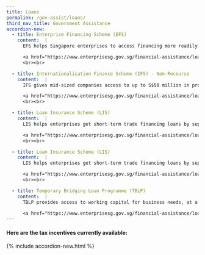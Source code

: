 ```yaml
---
title: Loans
permalink: /gov-assist/loans/
third_nav_title: Government Assistance
accordion-new:
  - title: Enterprise Financing Scheme (EFS)
    content:  |
      EFS helps Singapore enterprises to access financing more readily. Enterprise Singapore (ESG) will share the loan default risk in the event of enterprise insolvency with the Participating Financial Institutions (PFIs).

      <a href="https://www.enterprisesg.gov.sg/financial-assistance/loans-and-insurance/loans-and-insurance/enterprise-financing-scheme/overview" target="_blank">Find Out More</a>
      <br><br>

  - title: Internationalisation Finance Scheme (IFS) - Non-Recourse
    content:  |
      IFS gives mid-sized companies access to up to S$50 million in project financing for local and overseas development projects. Enterprise Singapore co-shares default risks with Participating Financial Institutes (PFIs).

      <a href="https://www.enterprisesg.gov.sg/financial-assistance/loans-and-insurance/loans-and-insurance/internationalisation-finance-scheme---non-recourse" target="_blank">Find out more</a>
      <br><br>

  - title: Loan Insurance Scheme (LIS)
    content:  |
      LIS helps enterprises get short-term trade financing loans by supporting 50% of the LIS insurance premium. (up to 80% until March 2021).

      <a href="https://www.enterprisesg.gov.sg/financial-assistance/loans-and-insurance/loans-and-insurance/loan-insurance-scheme" target="_blank">Find Out More</a>
      <br><br>

  - title: Loan Insurance Scheme (LIS)
    content:  |    
      LIS helps enterprises get short-term trade financing loans by supporting 50% of the LIS insurance premium. (up to 80% until March 2021)

      <a href="https://www.enterprisesg.gov.sg/financial-assistance/loans-and-insurance/loans-and-insurance/loan-insurance-scheme" target="_blank">Find Out More</a>
      <br><br>

  - title: Temporary Bridging Loan Programme (TBLP)
    content:  |    
      TBLP provides access to working capital for business needs, at a maximum supported loan of S$5 million with 90% Government risk-share on loans for new applications submitted from 8 April - 31 March 2021.

      <a href="https://www.enterprisesg.gov.sg/financial-assistance/loans-and-insurance/loans-and-insurance/temporary-bridging-loan-programme/overview" target="_blank">Find Out More</a>            
---
```


#### Here are the tax incentives currently available:

{% include accordion-new.html %}
